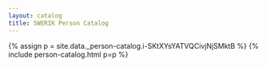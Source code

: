 ```yaml
---
layout: catalog
title: SWERIK Person Catalog
---
```

{% assign p = site.data._person-catalog.i-SKtXYsYATVQCivjNjSMktB %}
{% include person-catalog.html p=p %}

